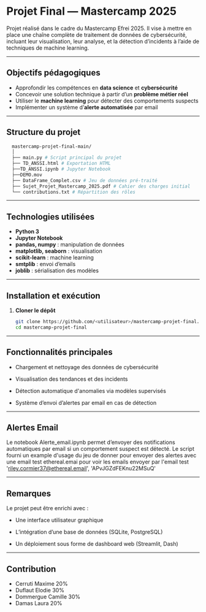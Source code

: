 # Projet Final — Mastercamp 2025

Projet réalisé dans le cadre du Mastercamp Efrei 2025. Il vise à mettre en place une chaîne complète de traitement de données de cybersécurité, incluant leur visualisation, leur analyse, et la détection d’incidents à l’aide de techniques de machine learning.

---

## Objectifs pédagogiques

- Approfondir les compétences en **data science** et **cybersécurité**
- Concevoir une solution technique à partir d’un **problème métier réel**
- Utiliser le **machine learning** pour détecter des comportements suspects
- Implémenter un système d’**alerte automatisée** par email

---

## Structure du projet


 ```bash
   mastercamp-projet-final-main/
   │
   ├── main.py # Script principal du projet
   ├── TD_ANSSI.html # Exportation HTML
   ├──TD_ANSSI.ipynb # Jupyter Notebook
   ├──DEMO.mov
   ├── DataFrame_Complet.csv # Jeu de données pré-traité
   ├── Sujet_Projet_Mastercamp_2025.pdf # Cahier des charges initial
   └── contributions.txt # Répartition des rôles
```


---

## Technologies utilisées

- **Python 3**
- **Jupyter Notebook**
- **pandas, numpy** : manipulation de données
- **matplotlib, seaborn** : visualisation
- **scikit-learn** : machine learning
- **smtplib** : envoi d’emails
- **joblib** : sérialisation des modèles

---

## Installation et exécution

1. **Cloner le dépôt**
   ```bash
   git clone https://github.com/<utilisateur>/mastercamp-projet-final.git
   cd mastercamp-projet-final
---
## Fonctionnalités principales

- Chargement et nettoyage des données de cybersécurité

- Visualisation des tendances et des incidents

- Détection automatique d'anomalies via modèles supervisés

- Système d’envoi d’alertes par email en cas de détection
  
---
## Alertes Email

Le notebook Alerte_email.ipynb permet d’envoyer des notifications automatiques par email si un comportement suspect est détecté. 
Le script fourni un example d'usage du jeu de donner pour envoyer des alertes avec une email test ethereal.emai pour voir les emails envoyer par l'email test 'riley.cormier37@ethereal.email', 'APvJGZdFEKnu22MSuQ'

---
## Remarques

Le projet peut être enrichi avec :

- Une interface utilisateur graphique

- L’intégration d’une base de données (SQLite, PostgreSQL)

- Un déploiement sous forme de dashboard web (Streamlit, Dash)

---
## Contribution

- Cerruti Maxime 20%
- Duflaut Elodie 30%
- Dommergue Camille 30%
- Damas Laura 20%



